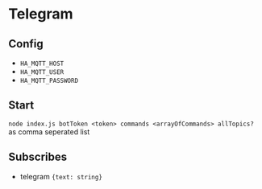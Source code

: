 # Telegram

## Config

- `HA_MQTT_HOST`
- `HA_MQTT_USER`
- `HA_MQTT_PASSWORD`

## Start

`node index.js botToken <token> commands <arrayOfCommands> allTopics?`
<arrayOfCommands> as comma seperated list

## Subscribes

- telegram `{text: string}`
